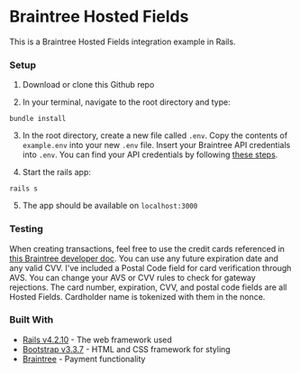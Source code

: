 # Braintree Hosted Fields

This is a Braintree Hosted Fields integration example in Rails.

### Setup

1. Download or clone this Github repo

2. In your terminal, navigate to the root directory and type:
```
bundle install
```

3. In the root directory, create a new file called `.env`. Copy the contents
   of `example.env` into your new `.env` file. Insert your Braintree API
   credentials into `.env`. You can find your API credentials by following
   [these steps](https://articles.braintreepayments.com/control-panel/important-gateway-credentials#api-credentials).

4. Start the rails app:
```
rails s
```

5. The app should be available on `localhost:3000`

### Testing

When creating transactions, feel free to use the credit cards referenced in
[this Braintree developer doc](https://developers.braintreepayments.com/reference/general/testing/ruby#no-credit-card-errors).
You can use any future expiration date and any valid CVV. I've included a
Postal Code field for card verification through AVS. You can change your AVS or 
CVV rules to check for gateway rejections. The card number, expiration, CVV, and
postal code fields are all Hosted Fields. Cardholder name is tokenized with 
them in the nonce.

### Built With

* [Rails v4.2.10](http://rubyonrails.org/) - The web framework used
* [Bootstrap v3.3.7](https://getbootstrap.com/) - HTML and CSS framework for styling
* [Braintree](https://braintreepayments.com) - Payment functionality